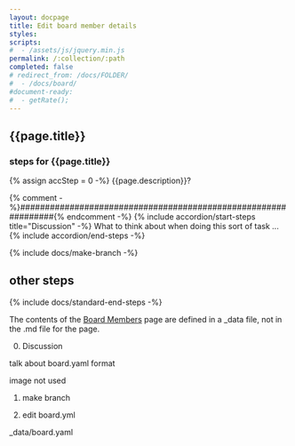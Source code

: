 ```yaml
---
layout: docpage
title: Edit board member details
styles:
scripts:
#  - /assets/js/jquery.min.js
permalink: /:collection/:path
completed: false
# redirect_from: /docs/FOLDER/
#  - /docs/board/
#document-ready:
#  - getRate();
---
```


## {{page.title}}

<h3 class="usa-sr-only">steps for {{page.title}}</h3>
{% assign accStep = 0 -%}
{{page.description}}?

{% comment -%}###############################################################{% endcomment -%}
{% include accordion/start-steps title="Discussion" -%}
What to think about when doing this sort of task ...
{% include accordion/end-steps -%}


{% include docs/make-branch -%}


## other steps

{% include docs/standard-end-steps -%}


The contents of the [Board Members]({{site.baseurl}}/board-members) page are defined in a _data file, not in the .md file for the page.

0. Discussion

talk about board.yaml format

image not used

1. make branch

2. edit board.yml

_data/board.yaml
